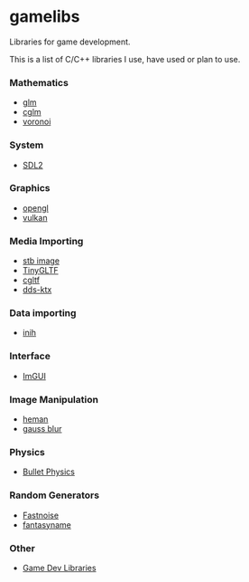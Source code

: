 # gamelibs
Libraries for game development.

This is a list of C/C++ libraries I use, have used or plan to use.

### Mathematics
* [glm](https://glm.g-truc.net/0.9.9/index.html)
* [cglm](https://github.com/recp/cglm)
* [voronoi](https://github.com/JCash/voronoi)

### System
* [SDL2](https://www.libsdl.org/download-2.0.php)

### Graphics
* [opengl](https://www.opengl.org/)
* [vulkan](https://www.khronos.org/vulkan/)

### Media Importing
* [stb image](https://github.com/nothings/stb)
* [TinyGLTF](https://github.com/syoyo/tinygltf)
* [cgltf](https://github.com/jkuhlmann/cgltf)
* [dds-ktx](https://github.com/septag/dds-ktx)

### Data importing
* [inih](https://github.com/jtilly/inih)

### Interface
* [ImGUI](https://github.com/ocornut/imgui/)

### Image Manipulation
* [heman](https://github.com/prideout/heman)
* [gauss blur]()

### Physics
* [Bullet Physics](https://github.com/bulletphysics/bullet3)

### Random Generators
* [Fastnoise](https://github.com/Auburn/FastNoise)
* [fantasyname](https://github.com/skeeto/fantasyname)

### Other
* [Game Dev Libraries](https://github.com/raizam/gamedev_libraries)
